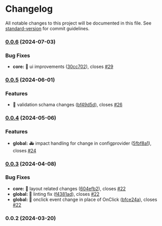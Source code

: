 # Changelog

All notable changes to this project will be documented in this file. See [standard-version](https://github.com/conventional-changelog/standard-version) for commit guidelines.

### [0.0.6](https://https//github.com/wrappid/wrappid-module/compare/v0.0.5...v0.0.6) (2024-07-03)


### Bug Fixes

* **core:** :lipstick: ui improvements ([30cc702](https://https//github.com/wrappid/wrappid-module/commit/30cc702f33265732a545ba6d7bbcbda4e6f77cff)), closes [#29](https://https//github.com/wrappid/wrappid-module/issues/29)

### [0.0.5](https://https//github.com/wrappid/wrappid-module/compare/v0.0.4...v0.0.5) (2024-06-01)


### Features

* :wrench: validation schama changes ([bf49d5d](https://https//github.com/wrappid/wrappid-module/commit/bf49d5d02bf912a30944510200a6a4179182a3b8)), closes [#26](https://https//github.com/wrappid/wrappid-module/issues/26)

### [0.0.4](https://https//github.com/wrappid/wrappid-module/compare/v0.0.3...v0.0.4) (2024-05-06)


### Features

* **global:** :ambulance: impact handling for change in configprovider ([5fbf8a1](https://https//github.com/wrappid/wrappid-module/commit/5fbf8a12d04da178b8222f36b71829d6345a0cf9)), closes [#24](https://https//github.com/wrappid/wrappid-module/issues/24)

### [0.0.3](https://https//github.com/wrappid/wrappid-module/compare/v0.0.2...v0.0.3) (2024-04-08)


### Bug Fixes

* **core:** :art: layout related changes ([604efb2](https://https//github.com/wrappid/wrappid-module/commit/604efb2a63e21a03d94308fa33be87f5fac21348)), closes [#22](https://https//github.com/wrappid/wrappid-module/issues/22)
* **global:** :art: linting fix ([f4381ad](https://https//github.com/wrappid/wrappid-module/commit/f4381ad78f18d15a8ec967d510c93d56582b990d)), closes [#22](https://https//github.com/wrappid/wrappid-module/issues/22)
* **global:** :bug: onclick event change in place of OnClick ([bfce24a](https://https//github.com/wrappid/wrappid-module/commit/bfce24a41595ebed67526fd865bdc429cdf42922)), closes [#22](https://https//github.com/wrappid/wrappid-module/issues/22)

### 0.0.2 (2024-03-20)
